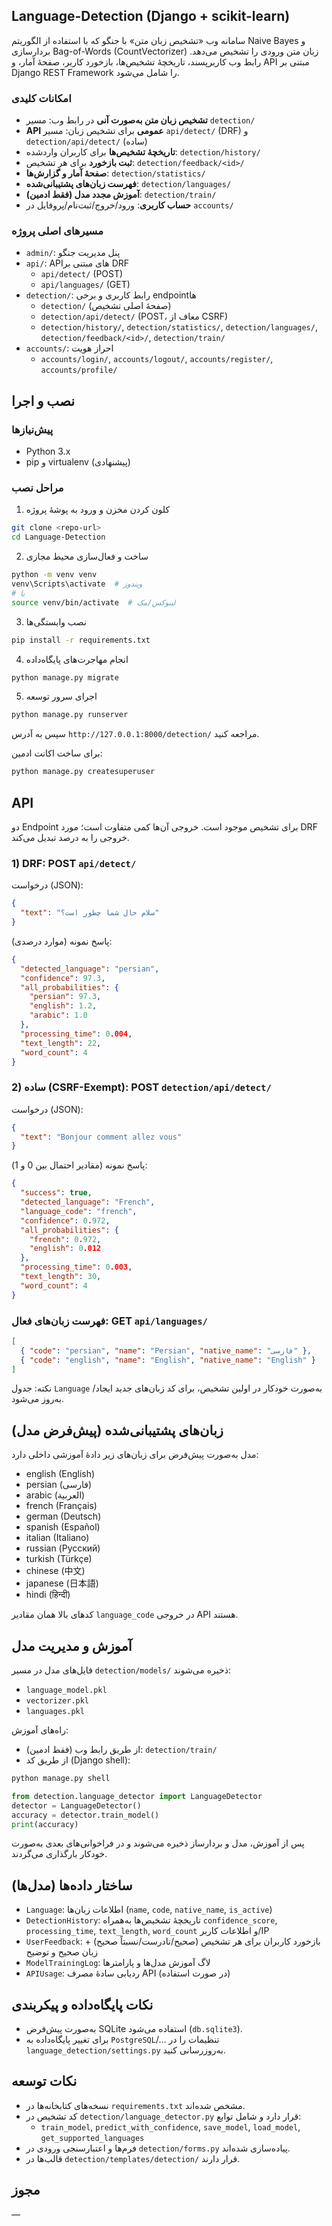 ## Language-Detection (Django + scikit-learn)

سامانه وب «تشخیص زبان متن» با جنگو که با استفاده از الگوریتم Naive Bayes و بردار‌سازی Bag-of-Words (CountVectorizer) زبان متن ورودی را تشخیص می‌دهد. رابط وب کاربرپسند، تاریخچهٔ تشخیص‌ها، بازخورد کاربر، صفحهٔ آمار، و API مبتنی بر Django REST Framework را شامل می‌شود.

### امکانات کلیدی
- **تشخیص زبان متن به‌صورت آنی** در رابط وب: مسیر `detection/`
- **API عمومی** برای تشخیص زبان: مسیر `api/detect/` (DRF) و `detection/api/detect/` (ساده)
- **تاریخچهٔ تشخیص‌ها** برای کاربران وارد‌شده: `detection/history/`
- **ثبت بازخورد** برای هر تشخیص: `detection/feedback/<id>/`
- **صفحهٔ آمار و گزارش‌ها**: `detection/statistics/`
- **فهرست زبان‌های پشتیبانی‌شده**: `detection/languages/`
- **آموزش مجدد مدل (فقط ادمین)**: `detection/train/`
- **حساب کاربری**: ورود/خروج/ثبت‌نام/پروفایل در `accounts/`

### مسیرهای اصلی پروژه
- `admin/`: پنل مدیریت جنگو
- `api/`: APIهای مبتنی بر DRF
  - `api/detect/` (POST)
  - `api/languages/` (GET)
- `detection/`: رابط کاربری و برخی endpointها
  - `detection/` (صفحهٔ اصلی تشخیص)
  - `detection/api/detect/` (POST، معاف از CSRF)
  - `detection/history/`, `detection/statistics/`, `detection/languages/`, `detection/feedback/<id>/`, `detection/train/`
- `accounts/`: احراز هویت
  - `accounts/login/`, `accounts/logout/`, `accounts/register/`, `accounts/profile/`

## نصب و اجرا

### پیش‌نیازها
- Python 3.x
- pip و virtualenv (پیشنهادی)

### مراحل نصب
1) کلون کردن مخزن و ورود به پوشهٔ پروژه
```bash
git clone <repo-url>
cd Language-Detection
```

2) ساخت و فعال‌سازی محیط مجازی
```bash
python -m venv venv
venv\Scripts\activate  # ویندوز
# یا
source venv/bin/activate  # لینوکس/مک
```

3) نصب وابستگی‌ها
```bash
pip install -r requirements.txt
```

4) انجام مهاجرت‌های پایگاه‌داده
```bash
python manage.py migrate
```

5) اجرای سرور توسعه
```bash
python manage.py runserver
```

سپس به آدرس `http://127.0.0.1:8000/detection/` مراجعه کنید.

برای ساخت اکانت ادمین:
```bash
python manage.py createsuperuser
```

## API

دو Endpoint برای تشخیص موجود است. خروجی آن‌ها کمی متفاوت است؛ مورد DRF خروجی را به درصد تبدیل می‌کند.

### 1) DRF: POST `api/detect/`
درخواست (JSON):
```json
{
  "text": "سلام حال شما چطور است؟"
}
```

پاسخ نمونه (موارد درصدی):
```json
{
  "detected_language": "persian",
  "confidence": 97.3,
  "all_probabilities": {
    "persian": 97.3,
    "english": 1.2,
    "arabic": 1.0
  },
  "processing_time": 0.004,
  "text_length": 22,
  "word_count": 4
}
```

### 2) ساده (CSRF-Exempt): POST `detection/api/detect/`
درخواست (JSON):
```json
{
  "text": "Bonjour comment allez vous"
}
```

پاسخ نمونه (مقادیر احتمال بین 0 و 1):
```json
{
  "success": true,
  "detected_language": "French",
  "language_code": "french",
  "confidence": 0.972,
  "all_probabilities": {
    "french": 0.972,
    "english": 0.012
  },
  "processing_time": 0.003,
  "text_length": 30,
  "word_count": 4
}
```

### فهرست زبان‌های فعال: GET `api/languages/`
```json
[
  { "code": "persian", "name": "Persian", "native_name": "فارسی" },
  { "code": "english", "name": "English", "native_name": "English" }
]
```

نکته: جدول `Language` به‌صورت خودکار در اولین تشخیص، برای کد زبان‌های جدید ایجاد/به‌روز می‌شود.

## زبان‌های پشتیبانی‌شده (پیش‌فرض مدل)
مدل به‌صورت پیش‌فرض برای زبان‌های زیر دادهٔ آموزشی داخلی دارد:

- english (English)
- persian (فارسی)
- arabic (العربية)
- french (Français)
- german (Deutsch)
- spanish (Español)
- italian (Italiano)
- russian (Русский)
- turkish (Türkçe)
- chinese (中文)
- japanese (日本語)
- hindi (हिन्दी)

کدهای بالا همان مقادیر `language_code` در خروجی API هستند.

## آموزش و مدیریت مدل
فایل‌های مدل در مسیر `detection/models/` ذخیره می‌شوند:
- `language_model.pkl`
- `vectorizer.pkl`
- `languages.pkl`

راه‌های آموزش:
- از طریق رابط وب (فقط ادمین): `detection/train/`
- از طریق کد (Django shell):
```bash
python manage.py shell
```
```python
from detection.language_detector import LanguageDetector
detector = LanguageDetector()
accuracy = detector.train_model()
print(accuracy)
```

پس از آموزش، مدل و بردارساز ذخیره می‌شوند و در فراخوانی‌های بعدی به‌صورت خودکار بارگذاری می‌گردند.

## ساختار داده‌ها (مدل‌ها)
- `Language`: اطلاعات زبان‌ها (`name`, `code`, `native_name`, `is_active`)
- `DetectionHistory`: تاریخچهٔ تشخیص‌ها به‌همراه `confidence_score`, `processing_time`, `text_length`, `word_count` و اطلاعات کاربر/IP
- `UserFeedback`: بازخورد کاربران برای هر تشخیص (صحیح/نادرست/نسبتاً صحیح) + زبان صحیح و توضیح
- `ModelTrainingLog`: لاگ آموزش مدل‌ها و پارامترها
- `APIUsage`: ردیابی سادهٔ مصرف API (در صورت استفاده)

## نکات پایگاه‌داده و پیکربندی
- به‌صورت پیش‌فرض SQLite استفاده می‌شود (`db.sqlite3`).
- برای تغییر پایگاه‌داده به `PostgreSQL`/… تنظیمات را در `language_detection/settings.py` به‌روزرسانی کنید.

## نکات توسعه
- نسخه‌های کتابخانه‌ها در `requirements.txt` مشخص شده‌اند.
- کد تشخیص در `detection/language_detector.py` قرار دارد و شامل توابع:
  - `train_model`, `predict_with_confidence`, `save_model`, `load_model`, `get_supported_languages`
- فرم‌ها و اعتبارسنجی ورودی در `detection/forms.py` پیاده‌سازی شده‌اند.
- قالب‌ها در `detection/templates/detection/` قرار دارند.

## مجوز
—
